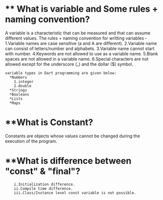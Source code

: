 # ** What is variable and Some rules + naming convention?
  A variable is a characteristic that can be measured and that can assume different values.
  The rules + naming convention for writting variables -
      1.Variable names are case sensitive (a and A are different).
      2.Variable name can consist of letters/number and alphabets.
      3.Variable name cannot start with number.
      4.Keywords are not allowed to use as a variable name.
      5.Blank spaces are not allowed in a variable name.
      6.Special characters are not allowed except for the underscore (_) and the dollar ($) symbol.
      
    variable types in Dart programming are given below:
      *Numbers
        1.integer
        2.double
      *Strings
      *Booleans
      *Lists
      *Maps

# **What is Constant?
  Constants are objects whose values cannot be changed during the execution of the program.

# **What is difference between "const" & "final"?
        i.Initialization difference.
        ii.Compile time difference.
        iii.Class/Instance level const variable is not possible.
